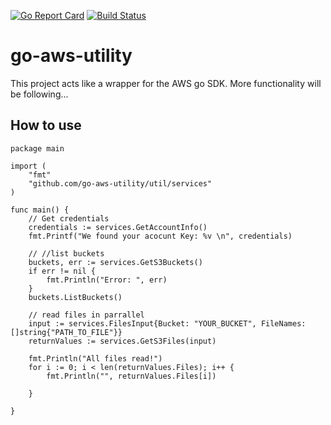 [![Go Report Card](https://goreportcard.com/badge/github.com/emilhein/go-aws-utility)](https://goreportcard.com/report/github.com/emilhein/go-aws-utility)
[![Build Status](https://travis-ci.org/emilhein/go-aws-utility.svg?branch=master)](https://travis-ci.org/emilhein/go-aws-utility)

# go-aws-utility

This project acts like a wrapper for the AWS go SDK.
More functionality will be following...

## How to use

```
package main

import (
	"fmt"
	"github.com/go-aws-utility/util/services"
)

func main() {
	// Get credentials
	credentials := services.GetAccountInfo()
	fmt.Printf("We found your acocunt Key: %v \n", credentials)

	// //list buckets
	buckets, err := services.GetS3Buckets()
	if err != nil {
		fmt.Println("Error: ", err)
	}
	buckets.ListBuckets()

	// read files in parrallel
	input := services.FilesInput{Bucket: "YOUR_BUCKET", FileNames: []string{"PATH_TO_FILE"}}
	returnValues := services.GetS3Files(input)

	fmt.Println("All files read!")
	for i := 0; i < len(returnValues.Files); i++ {
		fmt.Println("", returnValues.Files[i])

	}

}


```
